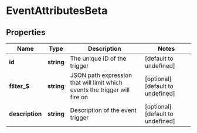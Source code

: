 # EventAttributesBeta

## Properties

Name | Type | Description | Notes
------------ | ------------- | ------------- | -------------
**id** | **string** | The unique ID of the trigger | [default to undefined]
**filter_$** | **string** | JSON path expression that will limit which events the trigger will fire on | [optional] [default to undefined]
**description** | **string** | Description of the event trigger | [optional] [default to undefined]

